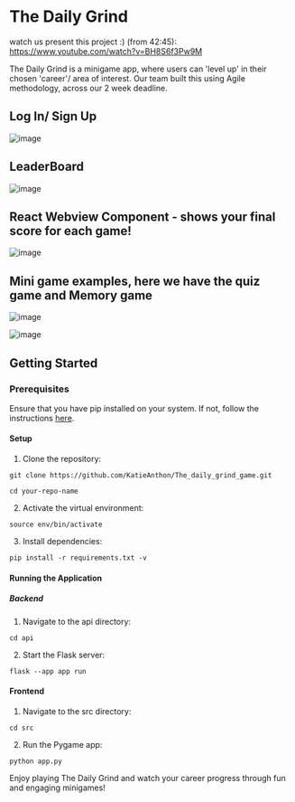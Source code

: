 # The Daily Grind
watch us present this project :) (from 42:45): https://www.youtube.com/watch?v=BH8S6f3Pw9M

The Daily Grind is a minigame app, where users can 'level up' in their chosen 'career'/ area of interest. Our team built this using Agile methodology, across our 2 week deadline.

## Log In/ Sign Up 

![image](https://github.com/KatieAnthon/The_daily_grind_game/assets/94082001/f296c213-6d11-4d3d-8315-ae3b04b66d87)

## LeaderBoard

![image](https://github.com/KatieAnthon/The_daily_grind_game/assets/94082001/ea49d915-2d4a-455b-a684-9a79a36a1d69)

## React Webview Component - shows your final score for each game!

![image](https://github.com/KatieAnthon/The_daily_grind_game/assets/94082001/1343a38d-406d-4c9f-9415-9e84e88ddac6)

## Mini game examples, here we have the quiz game and Memory game

![image](https://github.com/KatieAnthon/The_daily_grind_game/assets/94082001/b6bc5ee7-b7e7-4981-8a92-74a0b9af1e8f)

![image](https://github.com/KatieAnthon/The_daily_grind_game/assets/94082001/8421ea26-f803-4e50-bd02-85de723e2bc5)



## Getting Started

### Prerequisites
Ensure that you have pip installed on your system. If not, follow the instructions [here](https://pip.pypa.io/en/stable/installation/).

#### Setup

1. Clone the repository:
```
git clone https://github.com/KatieAnthon/The_daily_grind_game.git
```
```
cd your-repo-name
```

2. Activate the virtual environment:
   
```
source env/bin/activate
```

3. Install dependencies:
```
pip install -r requirements.txt -v
```

#### Running the Application

##### Backend
1. Navigate to the api directory:
   
```
cd api
```

2. Start the Flask server:

```
flask --app app run
```

#### Frontend

1. Navigate to the src directory:
```
cd src
```
2. Run the Pygame app:
```
python app.py
```

Enjoy playing The Daily Grind and watch your career progress through fun and engaging minigames!


